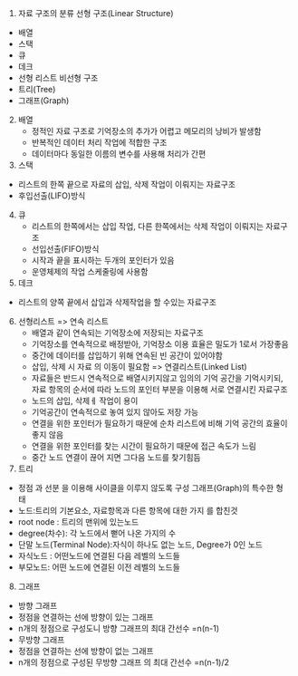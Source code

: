 1) 자료 구조의 분류
 선형 구조(Linear Structure)
 -  배열
 - 스택
 - 큐
 - 데크
 - 선형 리스트
비선형 구조
- 트리(Tree)
- 그래프(Graph)
2) 배열
    - 정적인 자료 구조로 기억장소의 추가가 어렵고 메모리의 낭비가 발생함
    - 반복적인 데이터 처리 작업에 적합한 구조
    - 데이터마다 동일한 이름의 변수를 사용해 처리가 간편
3) 스택 
 - 리스트의 한쪽 끝으로 자료의 삽입, 삭제 작업이  이뤄지는 자료구조
 - 후입선출(LIFO)방식
4) 큐
   - 리스트의 한쪽에서는 삽입 작업, 다른 한쪽에서는 삭제 작업이 이뤄지는 자료구조
   - 선입선출(FIFO)방식
   - 시작과 끝을 표시하는 두개의 포인터가 있음
   - 운영체제의 작업 스케줄링에 사용함
5) 데크 
  - 리스트의 양쪽 끝에서 삽입과 삭제작업을 할 수있는 자료구조
6) 선형리스트
   => 연속 리스트
   -  배열과 같이 연속되는 기억장소에 저장되는 자료구조
   - 기억장소를 연속적으로 배정받아, 기억장소 이용 효율은 밀도가 1로서 가장좋음
   - 중간에 데이터를 삽입하기 위해 연속된 빈 공간이 있어야함
   - 삽입, 삭제 시  자료 의 이동이 필요함
   => 연결리스트(Linked List)
   - 자료들은 반드시 연속적으로 배열시키지않고 임의의 기억 공간을 기억시키되, 자료 항목의 순서에 따라 노드의 포인터 부분을 이용해 서로 연결시킨 자료구조
   - 노드의 삽입, 삭제ㅔ 작업이 용이
   - 기억공간이 연속적으로 놓여 있지 않아도 저장 가능
   - 연결을 위한 포인터가 필요하기 때문에 순차 리스트에 비해 기억 공간의 효율이  좋지 않음
   - 연결을 위한 포인터를 찾는 시간이 필요하기 때문에 접근 속도가 느림
   - 중간 노드 연결이 끊어 지면 그다음 노드를 찾기힘듬
7) 트리
 -   정점 과 선분 을 이용해 사이클을 이루지 않도록 구성 그래프(Graph)의 특수한 형태
 - 노드:트리의 기본요소, 자료항목과 다른 항목에 대한 가지 를 합친것
 - root node : 트리의 맨위에 있는노드
 - degree(차수): 각 노드에서 뻗어 나온 가지의 수
 - 단말 노드(Terminal Node):자식이 하나도 없는 노드, Degree가 0인 노드
 - 자식노드 : 어떤노드에 연결된 다음 레벨의 노드들
 - 부모노드: 어떤 노드에 연결된 이전 레벨의 노드들
8) 그래프
 -  방향 그래프
 - 정점을 연결하는 선에 방향이 있는 그래프
 - n개의 정점으로 구성도니 방향 그래프의 최대 간선수 =n(n-1)
 - 무방향 그래프
 - 정점을 연결하는 선에 방향이 없는 그래프
 - n개의 정점으로 구성된 무방향 그래프 의 최대 간선수 =n(n-1)/2